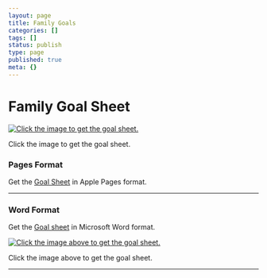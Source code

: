 ```yaml
---
layout: page
title: Family Goals
categories: []
tags: []
status: publish
type: page
published: true
meta: {}
---
```

# Family Goal Sheet


  
    
[![Click the image to get the goal sheet.](/squarespace_images/content_v1_4fffa949e4b0b4590d67b4e7_1561420752193-EINNWRRBE4WI596J273H_1200x630bb.png_)](/s/Jones-Family-Monthly-Goals-Template.pages)
        
Click the image to get the goal sheet.
  


  



### Pages Format


Get the 
[Goal Sheet](/s/Jones-Family-Monthly-Goals-Template.pages) in Apple Pages format.


****


### Word Format


Get the 
[Goal sheet](/s/Jones-Family-Monthly-Goals-Template.docx) in Microsoft Word format.












































  

    
  
    
[![Click the image above to get the goal sheet.](/squarespace_images/content_v1_4fffa949e4b0b4590d67b4e7_1561420860935-3FMEFKMCIT16PX4HM36M_Word-icon.png_)](/s/Jones-Family-Monthly-Goals-Template.docx)
        

        
          
          
Click the image above to get the goal sheet.
  


  



****
